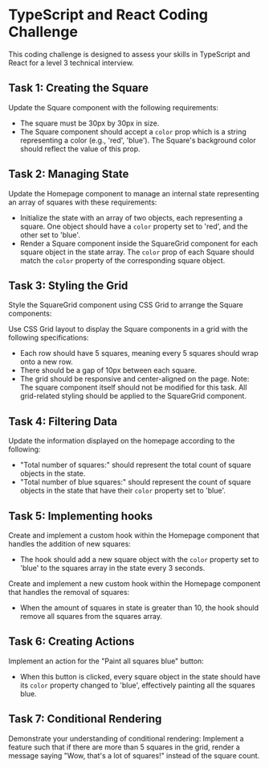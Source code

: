 # TypeScript and React Coding Challenge

This coding challenge is designed to assess your skills in TypeScript and React for a level 3 technical interview.

## Task 1: Creating the Square

Update the Square component with the following requirements:

- The square must be 30px by 30px in size.
- The Square component should accept a `color` prop which is a string representing a color (e.g., 'red', 'blue'). The Square's background color should reflect the value of this prop.

## Task 2: Managing State

Update the Homepage component to manage an internal state representing an array of squares with these requirements:

- Initialize the state with an array of two objects, each representing a square. One object should have a `color` property set to 'red', and the other set to 'blue'.
- Render a Square component inside the SquareGrid component for each square object in the state array. The `color` prop of each Square should match the `color` property of the corresponding square object.

## Task 3: Styling the Grid
Style the SquareGrid component using CSS Grid to arrange the Square components:

Use CSS Grid layout to display the Square components in a grid with the following specifications:
- Each row should have 5 squares, meaning every 5 squares should wrap onto a new row.
- There should be a gap of 10px between each square.
- The grid should be responsive and center-aligned on the page.
Note: The square component itself should not be modified for this task. All grid-related styling should be applied to the SquareGrid component.

## Task 4: Filtering Data

Update the information displayed on the homepage according to the following:

- "Total number of squares:" should represent the total count of square objects in the state.
- "Total number of blue squares:" should represent the count of square objects in the state that have their `color` property set to 'blue'.

## Task 5: Implementing hooks

Create and implement a custom hook within the Homepage component that handles the addition of new squares:

- The hook should add a new square object with the `color` property set to 'blue' to the squares array in the state every 3 seconds.

Create and implement a new custom hook within the Homepage component that handles the removal of squares:

- When the amount of squares in state is greater than 10, the hook should remove all squares from the squares array.

## Task 6: Creating Actions

Implement an action for the "Paint all squares blue" button:

- When this button is clicked, every square object in the state should have its `color` property changed to 'blue', effectively painting all the squares blue.

## Task 7: Conditional Rendering
Demonstrate your understanding of conditional rendering:
Implement a feature such that if there are more than 5 squares in the grid, render a message saying "Wow, that's a lot of squares!" instead of the square count.

